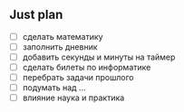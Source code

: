 ## Just plan
- [ ] сделать математику
- [ ] заполнить дневник
- [ ] добавить секунды и минуты на таймер
- [ ] сделать билеты по информатике
- [ ] перебрать задачи прошлого
- [ ] подумать над ...
- [ ] влияние наука и практика
